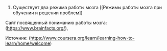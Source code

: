 1. Cуществует два режима работы мозга [[Режимы работы мозга при обучении и решении проблем]]

Сайт посвященный пониманию работы мозга: (https://www.brainfacts.org/),


Источник: (https://www.coursera.org/learn/learning-how-to-learn/home/welcome)
